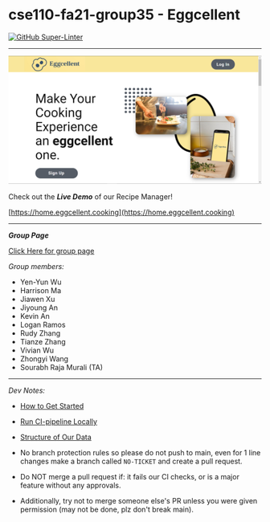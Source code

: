 # cse110-fa21-group35 - Eggcellent

[![GitHub Super-Linter](https://github.com/cse110-fa21-group35/cse110-fa21-group35/workflows/Stinky%20Code%20Check/badge.svg)](https://github.com/marketplace/actions/super-linter)

---

<img src="/admin/branding/homepage.png" alt="Eggcellent HomePage Demo image">

Check out the _**Live Demo**_ of our Recipe Manager!

[https://home.eggcellent.cooking](https://home.eggcellent.cooking)

---

_**Group Page**_

[Click Here for group page](admin/team.md)

_Group members:_

- Yen-Yun Wu
- Harrison Ma
- Jiawen Xu
- Jiyoung An
- Kevin An
- Logan Ramos
- Rudy Zhang
- Tianze Zhang
- Vivian Wu
- Zhongyi Wang
- Sourabh Raja Murali (TA)

---

_Dev Notes:_

- [How to Get Started](admin/docs/development-workflow.md)
- [Run CI-pipeline Locally](admin/docs/actions-ci/act.md)
- [Structure of Our Data](https://github.com/cse110-fa21-group35/cse110-fa21-group35/blob/main/admin/docs/data/datamodel.md)

- No branch protection rules so please do not push to main, even for 1 line changes make a branch called `NO-TICKET` and create a pull request.
- Do NOT merge a pull request if: it fails our CI checks, or is a major feature without any approvals.
- Additionally, try not to merge someone else's PR unless you were given permission (may not be done, plz don't break main).
